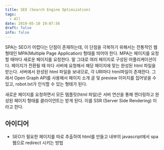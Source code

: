 ```yaml
---
title: SEO (Search Engine Optimization)
tags:
  - All
date: 2019-05-10 19:07:56
draft: false
info: false
---
```


SPA는 SEO가 어렵다는 단점이 존재하는데, 이 단점을 극복하기 위해서는 전통적인 웹 형태인 MPA(Multiple Page Application) 형태를 띄어야 한다. MPA는 페이지를 요청할 때마다 새로운 페이지를 요청한다. 말 그대로 여러 페이지로 구성된 어플리케이션이다. 페이지가 전환될 때 마다 서버에 요청해서 해당 페이지에 맞는 완성된 html 파일을 받는다. 서버에서 완성된 html 파일을 보내므로, 각 URI마다 html파일이 존재한다. 그래서 Open Graph API를 사용해서 페이지 소개 글 및 preview 이미지를 집어넣을 수 있고, robot.txt가 인식할 수 있는 형태가 된다.

새로운 페이지를 요청하면서 모든 템플릿(html 파일)은 서버 연산을 통해 렌더링하고 완성된 페이지 형태를 클라이언트는 받게 된다. 이를 SSR (Server Side Rendering) 이라고 한다.

## 아이디어

- SEO가 필요한 페이지를 따로 추출하여 html를 만들고 내부의 javascript에서 spa 웹으로 redirect 시키는 방법